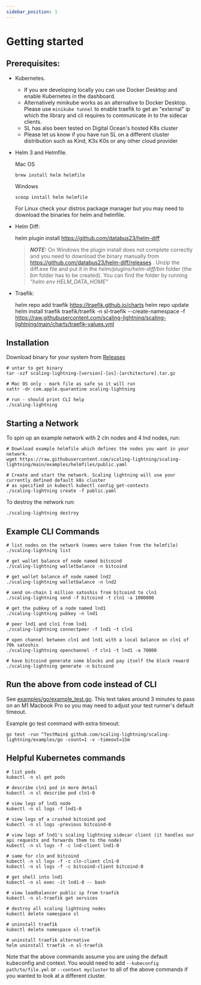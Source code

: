 ```yaml
---
sidebar_position: 1
---
```


# Getting started

## Prerequisites:

* Kubernetes.

    * If you are developing locally you can use Docker Desktop and enable
    Kubernetes in the dashboard.
    * Alternatively minikube works as an alternative to Docker Desktop. Please use `minikube tunnel` to enable traefik to get an "external" ip which the library and cli requires to communicate in to the sidecar clients.
    * SL has also been tested on Digital Ocean's hosted K8s cluster
    * Please let us know if you have run SL on a different cluster distribution such as Kind, K3s K0s or any other cloud provider

* Helm 3 and Helmfile.

  Mac OS

      brew install helm helmfile

  Windows

      scoop install helm helmfile

  For Linux check your distros package manager but you may need to download the binaries for helm and helmfile.

* Helm Diff:

    helm plugin install https://github.com/databus23/helm-diff

	> **_NOTE:_** On Windows the plugin install does not complete correctly and you need to download the binary manually from https://github.com/databus23/helm-diff/releases . Unzip the diff.exe file and put it in the _helm/plugins/helm-diff/bin_ folder (the _bin_ folder has to be created). You can find the folder by running _"helm env HELM_DATA_HOME"_

* Traefik:

    helm repo add traefik https://traefik.github.io/charts
    helm repo update
    helm install traefik traefik/traefik -n sl-traefik --create-namespace -f https://raw.githubusercontent.com/scaling-lightning/scaling-lightning/main/charts/traefik-values.yml

## Installation

Download binary for your system from [Releases](https://github.com/scaling-lightning/scaling-lightning/releases)

    # untar to get binary
    tar -xzf scaling-lightning-[version]-[os]-[architecture].tar.gz

    # Mac OS only - mark file as safe so it will run
    xattr -dr com.apple.quarantine scaling-lightning

    # run - should print CLI help
    ./scaling-lightning

## Starting a Network

To spin up an example network with 2 cln nodes and 4 lnd nodes, run:

    # Download example helmfile which defines the nodes you want in your network.
    wget https://raw.githubusercontent.com/scaling-lightning/scaling-lightning/main/examples/helmfiles/public.yaml

    # Create and start the network. Scaling lightning will use your currently defined default k8s cluster
    # as specified in kubectl kubectl config get-contexts
    ./scaling-lightning create -f public.yaml

To destroy the network run:

    ./scaling-lightning destroy

## Example CLI Commands

    # list nodes on the network (names were taken from the helmfile)
    ./scaling-lightning list

    # get wallet balance of node named bitcoind
    ./scaling-lightning walletbalance -n bitcoind

    # get wallet balance of node named lnd2
    ./scaling-lightning walletbalance -n lnd2

    # send on-chain 1 million satoshis from bitcoind to cln1
    ./scaling-lightning send -f bitcoind -t cln1 -a 1000000

    # get the pubkey of a node named lnd1
    ./scaling-lightning pubkey -n lnd1

    # peer lnd1 and cln1 from lnd1
    ./scaling-lightning connectpeer -f lnd1 -t cln1

    # open channel between cln1 and lnd1 with a local balance on cln1 of 70k satoshis
    ./scaling-lightning openchannel -f cln1 -t lnd1 -a 70000

    # have bitcoind generate some blocks and pay itself the block reward
    ./scaling-lightning generate -n bitcoind

## Run the above from code instead of CLI

See [examples/go/example_test.go](examples/go/example_test.go). This test takes around 3 minutes to pass on an M1 Macbook Pro so you may need to adjust your test runner's default timeout.

Example go test command with extra timeout:

    go test -run ^TestMain$ github.com/scaling-lightning/scaling-lightning/examples/go -count=1 -v -timeout=15m

## Helpful Kubernetes commands

    # list pods
    kubectl -n sl get pods

    # describe cln1 pod in more detail
    kubectl -n sl describe pod cln1-0

    # view logs of lnd1 node
    kubectl -n sl logs -f lnd1-0

    # view logs of a crashed bitcoind pod
    kubectl -n sl logs -previous bitcoind-0

    # view logs of lnd1's scaling lightning sidecar client (it handles our api requests and forwards them to the node)
    kubectl -n sl logs -f -c lnd-client lnd1-0

    # same for cln and bitcoind
    kubectl -n sl logs -f -c cln-client cln1-0
    kubectl -n sl logs -f -c bitcoind-client bitcoind-0

    # get shell into lnd1
    kubectl -n sl exec -it lnd1-0 -- bash

    # view loadbalancer public ip from traefik
    kubectl -n sl-traefik get services

    # destroy all scaling lightning nodes
    kubectl delete namespace sl

    # uninstall traefik
    kubectl delete namespace sl-traefik

    # uninstall traefik alternative
    helm uninstall traefik -n sl-traefik


Note that the above commands assume you are using the default kubeconfig and context. You would need to add `--kubeconfig path/to/file.yml` or `--context mycluster` to all of the above commands if you wanted to look at a different cluster.
